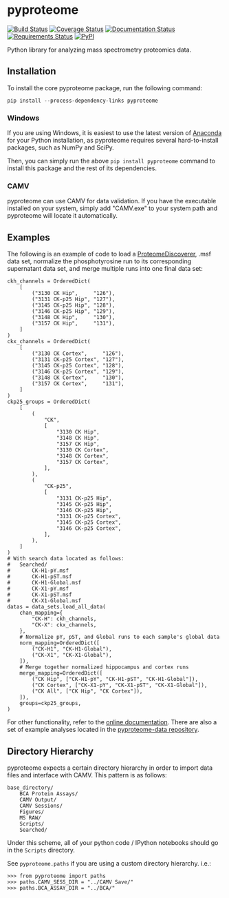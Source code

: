 # pyproteome

[![Build Status](https://img.shields.io/travis/white-lab/pyproteome.svg)](https://travis-ci.org/white-lab/pyproteome)
[![Coverage Status](https://img.shields.io/coveralls/white-lab/pyproteome.svg)](https://coveralls.io/r/white-lab/pyproteome?branch=master)
[![Documentation Status](https://readthedocs.org/projects/pyproteome/badge/?version=latest)](https://pyproteome.readthedocs.io/en/latest/)
[![Requirements Status](https://requires.io/github/white-lab/pyproteome/requirements.svg?branch=master)](https://requires.io/github/white-lab/pyproteome/requirements/?branch=master)
[![PyPI](https://img.shields.io/pypi/v/pyproteome.svg)](https://pypi.python.org/pypi/pyproteome)


Python library for analyzing mass spectrometry proteomics data.

## Installation

To install the core pyproteome package, run the following command:

```
pip install --process-dependency-links pyproteome
```

### Windows

If you are using Windows, it is easiest to use the latest version of
[Anaconda](https://www.continuum.io/downloads) for your Python installation, as
pyproteome requires several hard-to-install packages, such as NumPy and SciPy.

Then, you can simply run the above `pip install pyproteome` command to install
this package and the rest of its dependencies.

### CAMV

pyproteome can use CAMV for data validation. If you have the executable
installed on your system, simply add "CAMV.exe" to your system path and
pyproteome will locate it automatically.

## Examples

The following is an example of code to load a [ProteomeDiscoverer](https://www.thermofisher.com/order/catalog/product/IQLAAEGABSFAKJMAUH),
.msf data set, normalize the phosphotyrosine run to its corresponding
supernatant data set, and merge multiple runs into one final data set:

```
ckh_channels = OrderedDict(
    [
        ("3130 CK Hip",     "126"),
        ("3131 CK-p25 Hip", "127"),
        ("3145 CK-p25 Hip", "128"),
        ("3146 CK-p25 Hip", "129"),
        ("3148 CK Hip",     "130"),
        ("3157 CK Hip",     "131"),
    ]
)
ckx_channels = OrderedDict(
    [
        ("3130 CK Cortex",     "126"),
        ("3131 CK-p25 Cortex", "127"),
        ("3145 CK-p25 Cortex", "128"),
        ("3146 CK-p25 Cortex", "129"),
        ("3148 CK Cortex",     "130"),
        ("3157 CK Cortex",     "131"),
    ]
)
ckp25_groups = OrderedDict(
    [
        (
            "CK",
            [
                "3130 CK Hip",
                "3148 CK Hip",
                "3157 CK Hip",
                "3130 CK Cortex",
                "3148 CK Cortex",
                "3157 CK Cortex",
            ],
        ),
        (
            "CK-p25",
            [
                "3131 CK-p25 Hip",
                "3145 CK-p25 Hip",
                "3146 CK-p25 Hip",
                "3131 CK-p25 Cortex",
                "3145 CK-p25 Cortex",
                "3146 CK-p25 Cortex",
            ],
        ),
    ]
)
# With search data located as follows:
#   Searched/
#       CK-H1-pY.msf
#       CK-H1-pST.msf
#       CK-H1-Global.msf
#       CK-X1-pY.msf
#       CK-X1-pST.msf
#       CK-X1-Global.msf
datas = data_sets.load_all_data(
    chan_mapping={
        "CK-H": ckh_channels,
        "CK-X": ckx_channels,
    },
    # Normalize pY, pST, and Global runs to each sample's global data
    norm_mapping=OrderedDict([
        ("CK-H1", "CK-H1-Global"),
        ("CK-X1", "CK-X1-Global"),
    ]),
    # Merge together normalized hippocampus and cortex runs
    merge_mapping=OrderedDict([
        ("CK Hip", ["CK-H1-pY", "CK-H1-pST", "CK-H1-Global"]),
        ("CK Cortex", ["CK-X1-pY", "CK-X1-pST", "CK-X1-Global"]),
        ("CK All", ["CK Hip", "CK Cortex"]),
    ]),
    groups=ckp25_groups,
)
```

For other functionality, refer to the
[online documentation](https://pyproteome.readthedocs.io/en/latest/). There
are also a set of example analyses located in the [pyproteome-data
repository](https://github.com/white-lab/pyproteome-data/tree/master/examples).

## Directory Hierarchy

pyproteome expects a certain directory hierarchy in order to import data files
and interface with CAMV. This pattern is as follows:

```
base_directory/
    BCA Protein Assays/
    CAMV Output/
    CAMV Sessions/
    Figures/
    MS RAW/
    Scripts/
    Searched/
```

Under this scheme, all of your python code / IPython notebooks should go in the
`Scripts` directory.

See `pyproteome.paths` if you are using a custom directory hierarchy. i.e.:

```
>>> from pyproteome import paths
>>> paths.CAMV_SESS_DIR = "../CAMV Save/"
>>> paths.BCA_ASSAY_DIR = "../BCA/"
```
